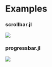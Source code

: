 # Examples

### scrollbar.jl

<!--

```
Set Shell zsh
Type "julia --project examples/scrollbar.jl"
Enter
Sleep 2s
Type@500ms "jjjjjjjj"
Sleep 2s
Type@500ms "kkkkkkkk"
Sleep 500ms
Type "q"
```

-->

![](https://github.com/kdheepak/TerminalUserInterfaces.jl/assets/1813121/054ac3c1-cf83-46c7-81f8-4d1531d59706)

### progressbar.jl

![](https://user-images.githubusercontent.com/1813121/273422166-fe14909f-61f3-4595-9006-1c32f64b5869.gif)
